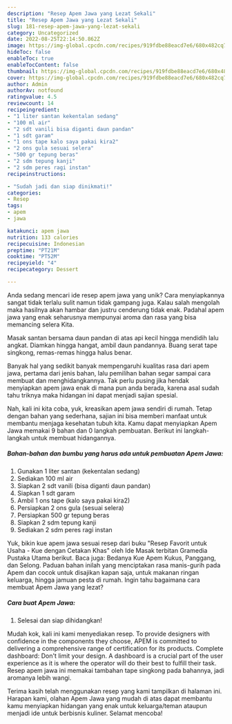 ```yaml
---
description: "Resep Apem Jawa yang Lezat Sekali"
title: "Resep Apem Jawa yang Lezat Sekali"
slug: 181-resep-apem-jawa-yang-lezat-sekali
category: Uncategorized
date: 2022-08-25T22:14:50.862Z
image: https://img-global.cpcdn.com/recipes/919fdbe88eacd7e6/680x482cq70/apem-jawa-foto-resep-utama.jpg
hideToc: false
enableToc: true
enableTocContent: false
thumbnail: https://img-global.cpcdn.com/recipes/919fdbe88eacd7e6/680x482cq70/apem-jawa-foto-resep-utama.jpg
cover: https://img-global.cpcdn.com/recipes/919fdbe88eacd7e6/680x482cq70/apem-jawa-foto-resep-utama.jpg
author: Admin
authorAv: notfound
ratingvalue: 4.5
reviewcount: 14
recipeingredient:
- "1 liter santan kekentalan sedang"
- "100 ml air"
- "2 sdt vanili bisa diganti daun pandan"
- "1 sdt garam"
- "1 ons tape kalo saya pakai kira2"
- "2 ons gula sesuai selera"
- "500 gr tepung beras"
- "2 sdm tepung kanji"
- "2 sdm peres ragi instan"
recipeinstructions:

- "Sudah jadi dan siap dinikmati!"
categories:
- Resep
tags:
- apem
- jawa

katakunci: apem jawa 
nutrition: 133 calories
recipecuisine: Indonesian
preptime: "PT21M"
cooktime: "PT52M"
recipeyield: "4"
recipecategory: Dessert

---
```





Anda sedang mencari ide resep apem jawa yang unik? Cara menyiapkannya sangat tidak terlalu sulit namun tidak gampang juga. Kalau salah mengolah maka hasilnya akan hambar dan justru cenderung tidak enak. Padahal apem jawa yang enak seharusnya mempunyai aroma dan rasa yang bisa memancing selera Kita.





Masak santan bersama daun pandan di atas api kecil hingga mendidih lalu angkat. Diamkan hingga hangat, ambil daun pandannya. Buang serat tape singkong, remas-remas hingga halus benar.

Banyak hal yang sedikit banyak mempengaruhi kualitas rasa dari apem jawa, pertama dari jenis bahan, lalu pemilihan bahan segar sampai cara membuat dan menghidangkannya. Tak perlu pusing jika hendak menyiapkan apem jawa enak di mana pun anda berada, karena asal sudah tahu triknya maka hidangan ini dapat menjadi sajian spesial.






Nah, kali ini kita coba, yuk, kreasikan apem jawa sendiri di rumah. Tetap dengan bahan yang sederhana, sajian ini bisa memberi manfaat untuk membantu menjaga kesehatan tubuh kita. Kamu dapat menyiapkan Apem Jawa memakai 9 bahan dan 0 langkah pembuatan. Berikut ini langkah-langkah untuk membuat hidangannya.

<!--inarticleads1-->

##### Bahan-bahan dan bumbu yang harus ada untuk pembuatan Apem Jawa:

1. Gunakan 1 liter santan (kekentalan sedang)
1. Sediakan 100 ml air
1. Siapkan 2 sdt vanili (bisa diganti daun pandan)
1. Siapkan 1 sdt garam
1. Ambil 1 ons tape (kalo saya pakai kira2)
1. Persiapkan 2 ons gula (sesuai selera)
1. Persiapkan 500 gr tepung beras
1. Siapkan 2 sdm tepung kanji
1. Sediakan 2 sdm peres ragi instan


Yuk, bikin kue apem jawa sesuai resep dari buku &#34;Resep Favorit untuk Usaha - Kue dengan Cetakan Khas&#34; oleh Ide Masak terbitan Gramedia Pustaka Utama berikut. Baca juga: Bedanya Kue Apem Kukus, Panggang, dan Selong. Paduan bahan inilah yang menciptakan rasa manis-gurih pada Apem dan cocok untuk disajikan kapan saja, untuk makanan ringan keluarga, hingga jamuan pesta di rumah. Ingin tahu bagaimana cara membuat Apem Jawa yang lezat? 

<!--inarticleads2-->

##### Cara buat Apem Jawa:


1. Selesai dan siap dihidangkan!

Mudah kok, kali ini kami menyediakan resep. To provide designers with confidence in the components they choose, APEM is committed to delivering a comprehensive range of certification for its products. Complete dashboard: Don&#39;t limit your design. A dashboard is a crucial part of the user experience as it is where the operator will do their best to fulfill their task. Resep apem jawa ini memakai tambahan tape singkong pada bahannya, jadi aromanya lebih wangi. 

Terima kasih telah menggunakan resep yang kami tampilkan di halaman ini. Harapan kami, olahan Apem Jawa yang mudah di atas dapat membantu kamu menyiapkan hidangan yang enak untuk keluarga/teman ataupun menjadi ide untuk berbisnis kuliner. Selamat mencoba!
